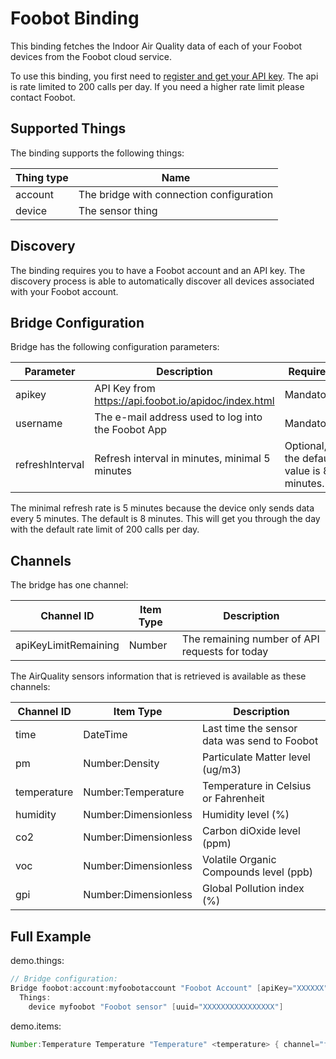 # Foobot Binding

This binding fetches the Indoor Air Quality data of each of your Foobot devices from the Foobot cloud service.

To use this binding, you first need to [register and get your API key](https://api.foobot.io/apidoc/index.html).
The api is rate limited to 200 calls per day. If you need a higher rate limit please contact Foobot.

## Supported Things

The binding supports the following things:

| Thing type |                   Name                   |
|------------|------------------------------------------|
| account    | The bridge with connection configuration |
| device     | The sensor thing                         |

## Discovery

The binding requires you to have a Foobot account and an API key.
The discovery process is able to automatically discover all devices associated with your Foobot account.

## Bridge Configuration

Bridge has the following configuration parameters:

|    Parameter    |                      Description                       |                 Required                  |
|-----------------|--------------------------------------------------------|-------------------------------------------|
| apikey          | API Key from <https://api.foobot.io/apidoc/index.html> | Mandatory                                 |
| username        | The e-mail address used to log into the Foobot App     | Mandatory                                 |
| refreshInterval | Refresh interval in minutes, minimal 5 minutes         | Optional, the default value is 8 minutes. |

The minimal refresh rate is 5 minutes because the device only sends data every 5 minutes.
The default is 8 minutes. This will get you through the day with the default rate limit of 200 calls per day.

## Channels

The bridge has one channel:

|      Channel ID      | Item Type |                  Description                   |
|----------------------|-----------|------------------------------------------------|
| apiKeyLimitRemaining | Number    | The remaining number of API requests for today |

The AirQuality sensors information that is retrieved is available as these channels:

| Channel ID  |      Item Type       |                 Description                  |
|-------------|----------------------|----------------------------------------------|
| time        | DateTime             | Last time the sensor data was send to Foobot |
| pm          | Number:Density       | Particulate Matter level (ug/m3)             |
| temperature | Number:Temperature   | Temperature in Celsius or Fahrenheit         |
| humidity    | Number:Dimensionless | Humidity level (%)                           |
| co2         | Number:Dimensionless | Carbon diOxide level (ppm)                   |
| voc         | Number:Dimensionless | Volatile Organic Compounds level (ppb)       |
| gpi         | Number:Dimensionless | Global Pollution index (%)                   |

## Full Example

demo.things:

```java
// Bridge configuration:
Bridge foobot:account:myfoobotaccount "Foobot Account" [apiKey="XXXXXX", username="XXXXXX", refreshInterval=8] {
  Things:
    device myfoobot "Foobot sensor" [uuid="XXXXXXXXXXXXXXXX"]
```

demo.items:

```java
Number:Temperature Temperature "Temperature" <temperature> { channel="foobot:myfoobotaccount:device:myfoobot:temperature" }
```

